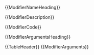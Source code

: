 {{ModifierNameHeading}}

{{ModifierDescription}}

{{ModifierCode}}

{{ModifierArgumentsHeading}}

{{TableHeader}}
{{ModifierArguments}}
